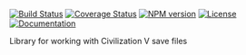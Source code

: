 [![Build Status](https://travis-ci.org/bmaupin/js-civ5save.svg?branch=master)](https://travis-ci.org/bmaupin/js-civ5save)
[![Coverage Status](https://coveralls.io/repos/github/bmaupin/js-civ5save/badge.svg?branch=master)](https://coveralls.io/github/bmaupin/js-civ5save?branch=master)
[![NPM version](https://badge.fury.io/js/civ5save.svg)](https://www.npmjs.com/package/civ5save)
[![License](https://img.shields.io/badge/license-MIT-blue.svg)](https://raw.githubusercontent.com/bmaupin/js-civ5save/master/LICENSE)
[![Documentation](https://bmaupin.github.io/js-civ5save/badge.svg)](https://bmaupin.github.io/js-civ5save/identifiers.html)

Library for working with Civilization V save files

